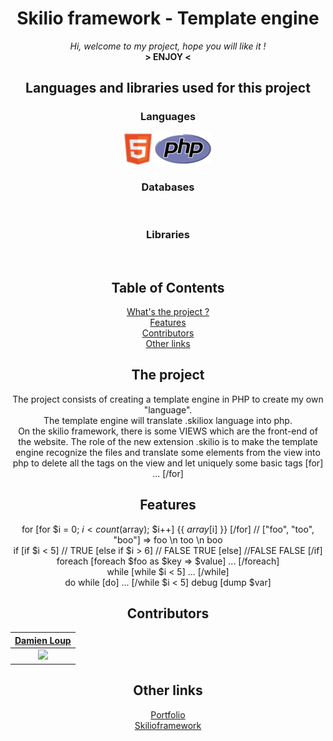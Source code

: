 <div align="center">
    <h1>Skilio framework - Template engine</h1>
    <i>Hi, welcome to my project, hope you will like it !</i>                        <br />
    <b> > ENJOY < </b>
</div>
<div align="center">
    <h2>Languages and libraries used for this project</h2>
    <h3> Languages </h3>
    <img height="50" src="https://github.com/dam277/dam277/raw/master/src/images/Html.png" />
    <img height="50" src="https://github.com/dam277/dam277/raw/master/src/images/Php.png" />
                                                                                     <br />
    <h3> Databases </h3>
                                                                                     <br />
    <h3> Libraries </h3>
                                                                                     <br />
</div>
<div align="center">
   <h2 align="center">Table of Contents</h2>
  
   [What's the project ?](#the-project)                                              <br />
   [Features](#features)                                                             <br />
   [Contributors](#contributors)                                                     <br />
   [Other links](#other-links)
</div>

<div align="center">

   ## The project
   The project consists of creating a template engine in PHP to create my own "language". <br />
   The template engine will translate .skiliox language into php. <br />
   On the skilio framework, there is some VIEWS which are the front-end of the website. The role of the new extension .skilio is to make the template engine recognize the files and translate some elements from the view into php to delete all the <?php for () ... ?> tags on the view and let uniquely some basic tags [for] ... [/for] 

   ## Features
   for [for $i = 0; $i < count($array); $i++] {{ $array[$i] }} [/for] // ["foo", "too", "boo"] => foo \n too \n boo <br />
   if  [if $i < 5] // TRUE [else if $i > 6] // FALSE TRUE [else] //FALSE FALSE [/if] <br />
   foreach [foreach $foo as $key => $value] ... [/foreach] <br />
   while [while $i < 5] ... [/while] <br />
   do while [do] ... [/while $i < 5]
   debug [dump $var]

   ## Contributors
   | <b> <a href="https://github.com/dam277">Damien Loup</a> </b>       |
   |:------------------------------------------------------------------:|
   | <img height="200px" src="https://avatars.githubusercontent.com/u/60733960?v=4" /> |
   
   ## Other links
   <a href="https://dam277.github.io/P_Portfolio/">Portfolio</a>                     <br />
   <a href="https://github.com/dam277/P-SkilioFramework">Skilioframework</a>         <br />
</div>

